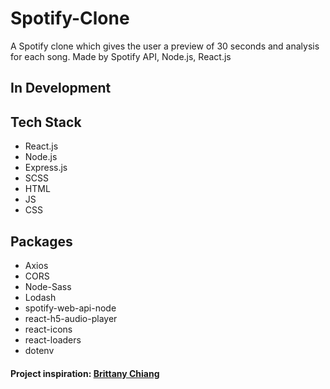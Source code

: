 # Spotify-Clone
A Spotify clone which gives the user a preview of 30 seconds and analysis for each song. Made by Spotify API, Node.js, React.js

## In Development

## Tech Stack
- React.js
- Node.js
- Express.js
- SCSS 
- HTML
- JS
- CSS
  
## Packages
- Axios
- CORS
- Node-Sass
- Lodash
- spotify-web-api-node
- react-h5-audio-player
- react-icons
- react-loaders
- dotenv
#### Project inspiration: [Brittany Chiang](https://github.com/bchiang7)
